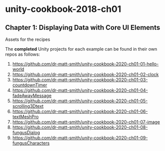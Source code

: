 # unity-cookbook-2018-ch01

## Chapter 1: Displaying Data with Core UI Elements

Assets for the recipes

The **completed** Unity projects for each example can be found in their own repos as follows:

1. https://github.com/dr-matt-smith/unity-cookbook-2020-ch01-01-hello-world
2. https://github.com/dr-matt-smith/unity-cookbook-2020-ch01-02-clock
3. https://github.com/dr-matt-smith/unity-cookbook-2020-ch01-03-countdownTimer
4. https://github.com/dr-matt-smith/unity-cookbook-2020-ch01-04-fadeAwayMessage
5. https://github.com/dr-matt-smith/unity-cookbook-2020-ch01-05-scrolling3Dtext
6. https://github.com/dr-matt-smith/unity-cookbook-2020-ch01-06-textMeshPro
7. https://github.com/dr-matt-smith/unity-cookbook-2020-ch01-07-image
8. https://github.com/dr-matt-smith/unity-cookbook-2020-ch01-08-fungusDialog
9. https://github.com/dr-matt-smith/unity-cookbook-2020-ch01-09-fungusCharacters
